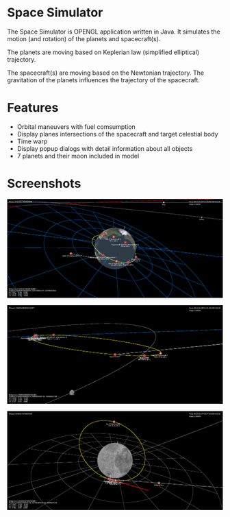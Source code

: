 Space Simulator
===============

The Space Simulator is OPENGL application written in Java. It simulates the motion (and rotation) of the planets
and spacecraft(s).

The planets are moving based on Keplerian law (simplified elliptical) trajectory.

The spacecraft(s) are moving based on the Newtonian trajectory. The gravitation of the planets
influences the trajectory of the spacecraft.

Features
========

* Orbital maneuvers with fuel comsumption
* Display planes intersections of the spacecraft and target celestial body
* Time warp
* Display popup dialogs with detail information about all objects
* 7 planets and their moon included in model

Screenshots
===========

![Spacecraft orbiting earth](/images/earth.png "Spacecraft orbiting earth")

![High eccentricity orbit](/images/spacecraft.png "High eccentricity orbit")

![Near the Moon](/images/moon.png "Near the Moon")



